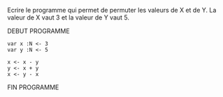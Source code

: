 Ecrire le programme qui permet de permuter les valeurs de X et de Y.
La valeur de X vaut 3 et la valeur de Y vaut 5.

DEBUT PROGRAMME

    var x :N <- 3
    var y :N <- 5

    x <- x - y
    y <- x + y
    x <- y - x  

FIN PROGRAMME